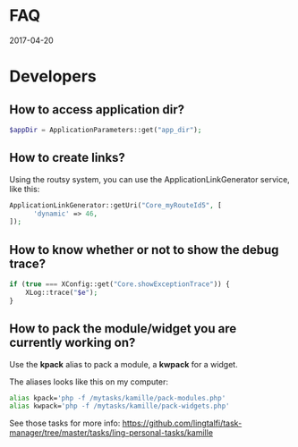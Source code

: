FAQ
=============
2017-04-20



Developers
==============



How to access application dir?
------------------------

```php
$appDir = ApplicationParameters::get("app_dir");
```




How to create links?
------------------------

Using the routsy system, you can use the ApplicationLinkGenerator service, like this:

```php 
ApplicationLinkGenerator::getUri("Core_myRouteId5", [
      'dynamic' => 46,
]);
```


How to know whether or not to show the debug trace?
---------------------------

```php
if (true === XConfig::get("Core.showExceptionTrace")) {
    XLog::trace("$e");
}

```


How to pack the module/widget you are currently working on?
------------------------

Use the **kpack** alias to pack a module, a **kwpack** for a widget.

The aliases looks like this on my computer:

```bash
alias kpack='php -f /mytasks/kamille/pack-modules.php'
alias kwpack='php -f /mytasks/kamille/pack-widgets.php'
```

See those tasks for more info: https://github.com/lingtalfi/task-manager/tree/master/tasks/ling-personal-tasks/kamille



